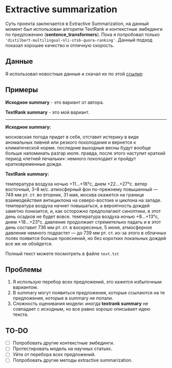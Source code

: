 # Extractive summarization
Суть проекта заключается в Extractive Summarization, на данный момент был использован 
алгоритм TextRank и контекстные эмбединги по предложению (**sentence_transformers**). Пока 
я попробовал только `'distilbert-multilingual-nli-stsb-quora-ranking'`. Данный подход показал
хорошее качество и отличную скорость.

## Данные
Я использовал новостные данные и скачал их по этой [ссылке](https://www.dropbox.com/s/43l702z5a5i2w8j/gazeta_train.txt): 

## Примеры
**Исходное summary** - это вариант от автора.

**TextRank summary** - это мой вариант.

------------------------------------------------------------------------------------------------------------------------------------------------------
**Исходное summary:**

московская погода придет в себя, отставит истерику в виде аномальных ливней или резкого похолодания и вернется к климатической норме. последние выходные весны будут вообще больше напоминать разгар июля. правда, после этого наступит краткий период «летней печальки»: немного похолодает и пройдут кратковременные дожди.

**TextRank summary:**

температура воздуха ночью +11…+16°с, днем +22…+27°с. ветер восточный, 3–8 м/с. атмосферный фон по-прежнему повышенный — 749 мм рт. ст. во вторник, 31 мая, москва окажется на границе взаимодействия антициклона на северо-востоке и циклона на западе. температура воздуха начнет повышаться, а вероятность дождей заметно понизится, и, как осторожно предполагают синоптики, в этот день осадков не будет вовсе. температура воздуха ночью +8…+13°с, днем +18…+23°с. давление продолжает стремительно падать и в этот день составит 736 мм рт. ст. в воскресенье, 5 июня, атмосферное давление немного подрастет — до 739 мм рт. ст. из-за этого в облачных полях появится больше прояснений, но без коротких локальных дождей все же не обойдется.

Полный текст можете посмотреть в файле `text.txt`

## Проблемы
1.  Я использую перебор всех предложений, это кажется избыточным вариантом.
2.  В summary могут появиться предложения, которые ссылаются на те предложения, 
которые в summary не попали.
3.  Сложность оценивания модели: иногда **textrank summary** не совпадает с исходным, но все 
равно хорошо описывает идею текста.

## TO-DO
- [ ] Попробовать другие контекстные эмбединги.
- [ ] Протестировать модель на научных статьях.
- [ ] Уйти от перебора всех предложений.
- [ ] Попробовать другие методы extractive summarization.
